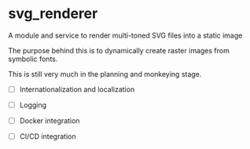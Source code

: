 # svg_renderer
A module and service to render multi-toned SVG files into a static image

The purpose behind this is to dynamically create raster images from symbolic fonts.

This is still very much in the planning and monkeying stage.

- [ ] Internationalization and localization

- [ ] Logging

- [ ] Docker integration

- [ ] CI/CD integration
